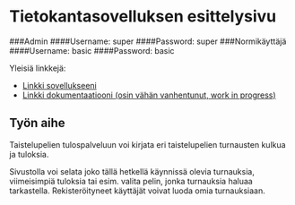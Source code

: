 # Tietokantasovelluksen esittelysivu

###Admin
####Username: super
####Password: super
###Normikäyttäjä
####Username: basic
####Password: basic

Yleisiä linkkejä:

* [Linkki sovellukseeni](http://madamada.users.cs.helsinki.fi/tournaments/)
* [Linkki dokumentaatiooni (osin vähän vanhentunut, work in progress)](https://github.com/Heliozoa/Tsoha-Bootstrap/blob/master/doc/dokumentaatio.md)

## Työn aihe
Taistelupelien tulospalveluun voi kirjata eri taistelupelien turnausten kulkua ja tuloksia.

Sivustolla voi selata joko tällä hetkellä käynnissä olevia turnauksia, viimeisimpiä tuloksia tai esim. valita pelin, jonka turnauksia haluaa tarkastella. Rekisteröityneet käyttäjät voivat luoda omia turnauksiaan.